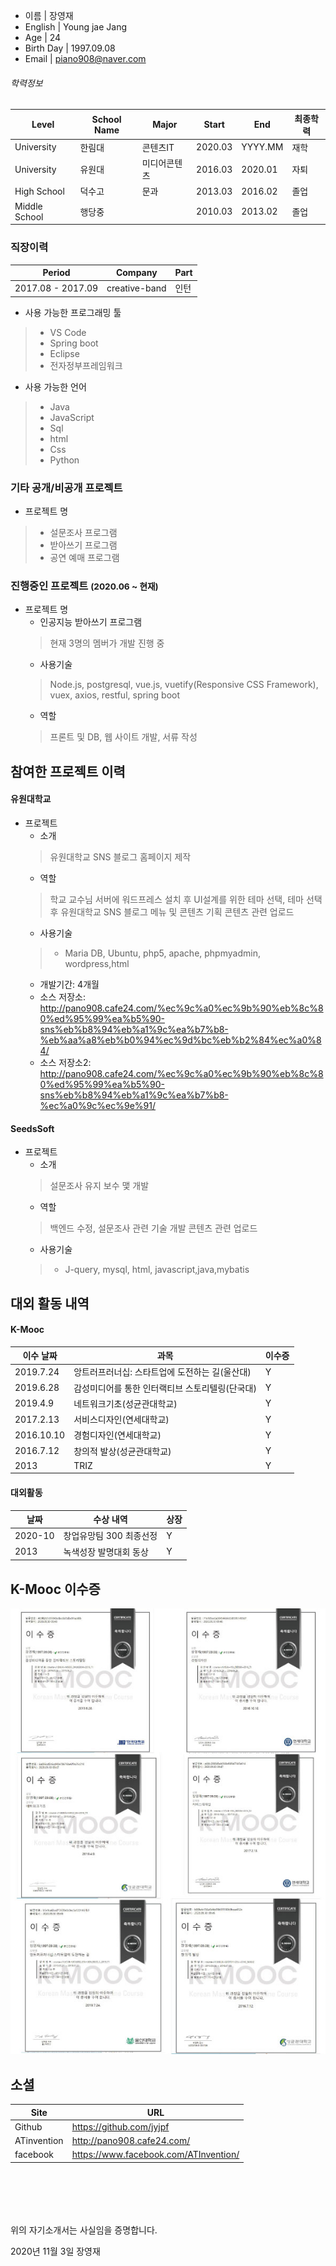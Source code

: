  - 이름 | 장영재
 - English | Young jae Jang
 - Age        | 24
 - Birth Day  | 1997.09.08
 - Email      | piano908@naver.com

###### 학력정보

Level       | School Name    | Major            | Start   | End     | 최종학력
------------|----------------|------------------|---------|---------|--------
University  | 한림대  | 콘텐츠IT | 2020.03 | YYYY.MM |  재학
University  | 유원대  | 미디어콘텐츠 | 2016.03 | 2020.01  | 자퇴
High School | 덕수고 |       문과           | 2013.03 | 2016.02 | 졸업 |
Middle School | 행당중 |                  | 2010.03 | 2013.02 | 졸업 |

### 직장이력
Period            | Company      | Part                    
------------------|--------------|-----------------------------
2017.08 - 2017.09  | creative-band | 인턴

* 사용 가능한 프로그래밍 툴
> - VS Code
> - Spring boot
> - Eclipse
> - 전자정부프레임워크

* 사용 가능한 언어
> - Java
> - JavaScript
> - Sql
> - html
> - Css
> - Python

### 기타 공개/비공개 프로젝트
* 프로젝트 명  
> - 설문조사 프로그램
> - 받아쓰기 프로그램
> - 공연 예매 프로그램

### 진행중인 프로젝트 <small>(2020.06 ~ 현재)</small>

* 프로젝트 명
  - 인공지능 받아쓰기 프로그램  
  > 현재 3명의 멤버가 개발 진행 중 
  - 사용기술  
  > Node.js, postgresql, vue.js, vuetify(Responsive CSS Framework), vuex, axios, restful, spring boot
  - 역할  
  > 프론트 및 DB, 웹 사이트 개발, 서류 작성
## 참여한 프로젝트 이력

#### 유원대학교
* 프로젝트
  - 소개  
  > 유원대학교 SNS 블로그 홈페이지 제작  
  - 역할  
  > 학교 교수님 서버에 워드프레스 설치 후 UI설계를 위한 테마 선택, 테마 선택 후 유원대학교 SNS 블로그 메뉴 및 콘텐츠 기획
    콘텐츠 관련 업로드
  - 사용기술  
  > * Maria DB, Ubuntu, php5, apache, phpmyadmin, wordpress,html
  - 개발기간: 4개월  
  - 소스 저장소: http://pano908.cafe24.com/%ec%9c%a0%ec%9b%90%eb%8c%80%ed%95%99%ea%b5%90-sns%eb%b8%94%eb%a1%9c%ea%b7%b8-%eb%aa%a8%eb%b0%94%ec%9d%bc%eb%b2%84%ec%a0%84/
  - 소스 저장소2: http://pano908.cafe24.com/%ec%9c%a0%ec%9b%90%eb%8c%80%ed%95%99%ea%b5%90-sns%eb%b8%94%eb%a1%9c%ea%b7%b8-%ec%a0%9c%ec%9e%91/
  
#### SeedsSoft
* 프로젝트
  - 소개  
  > 설문조사 유지 보수 맻 개발
  - 역할  
  > 백엔드 수정, 설문조사 관련 기술 개발
    콘텐츠 관련 업로드
  - 사용기술  
  > * J-query, mysql, html, javascript,java,mybatis





## 대외 활동 내역
#### K-Mooc
이수 날짜 | 과목     | 이수증
------------|---------|-----------------------------
2019.7.24 | 앙트러프러너십: 스타트업에 도전하는 길(울산대) | Y
2019.6.28 | 감성미디어를 통한 인터랙티브 스토리텔링(단국대) | Y
2019.4.9 | 네트워크기초(성균관대학교) | Y
2017.2.13 | 서비스디자인(연세대학교) | Y
2016.10.10     | 경험디자인(연세대학교)   | Y
2016.7.12    | 창의적 발상(성균관대학교)   | Y
2013 | TRIZ | Y


#### 대외활동
날짜 | 수상 내역     | 상장
------------|---------|-----------------------------
2020-10    | 창업유망팀 300 최종선정   | Y
2013 | 녹색성장 발명대회 동상 | Y

## K-Mooc 이수증
![](https://github.com/jyjpf/resume/blob/main/picture/%EA%B9%83%ED%97%88%EB%B8%8C.jpg)

## 소셜
Site     | URL
---------|-------------------------------
Github   | https://github.com/jyjpf
ATinvention | http://pano908.cafe24.com/
facebook | https://www.facebook.com/ATInvention/

<br><br>
---
위의 자기소개서는 사실임을 증명합니다.

2020년 11월 3일
장영재
